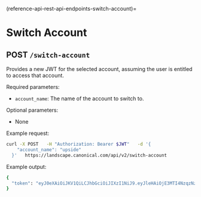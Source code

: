 (reference-api-rest-api-endpoints-switch-account)=
# Switch Account

## POST `/switch-account`

Provides a new JWT for the selected account, assuming the user is entitled to access that account.

Required parameters:

- `account_name`: The name of the account to switch to.

Optional parameters:

- None

Example request:
```bash
curl -X POST   -H "Authorization: Bearer $JWT"   -d '{
	"account_name": "upside"
  }'   https://landscape.canonical.com/api/v2/switch-account
```

Example output:
```bash
{
  "token": "eyJ0eXAiOiJKV1QiLCJhbGciOiJIXzI1NiJ9.eyJleHAiOjE3MTI4NzqzNzMsImehdCI6MTcxMjc5MTk3My"
}
```

